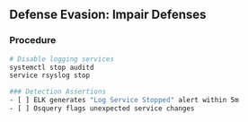 ## Defense Evasion: Impair Defenses

### Procedure
```bash
# Disable logging services
systemctl stop auditd
service rsyslog stop

### Detection Assertions
- [ ] ELK generates "Log Service Stopped" alert within 5m
- [ ] Osquery flags unexpected service changes